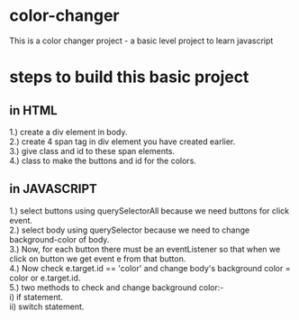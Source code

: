 # color-changer
This is a color changer project - a basic level project to learn javascript

# steps to build this basic project
## in HTML
1.) create a div element in body.<br/>
2.) create 4 span tag in div element you have created earlier.<br/>
3.) give class and id to these span elements.<br/>
4.) class to make the buttons and id for the colors.<br/>

## in JAVASCRIPT
1.) select buttons using querySelectorAll because we need buttons for click event.<br/>
2.) select body using querySelector because we need to change background-color of body.<br/>
3.) Now, for each button there must be an eventListener so that when we click on button we get event e from that button.<br/>
4.) Now check e.target.id == 'color' and change body's background color = color or e.target.id.<br/>
5.) two methods to check and change background color:-<br/>
    i) if statement.<br/>
    ii) switch statement.<br/>

